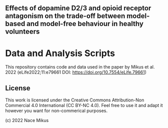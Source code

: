 ## Effects of dopamine D2/3 and opioid receptor antagonism on the trade-off between model-based and model-free behaviour in healthy volunteers
# Data and Analysis Scripts 
This repository contains code and data used in the paper by Mikus et al. 2022 (eLife2022;11:e79661 DOI: https://doi.org/10.7554/eLife.79661) 


## License
This work is licensed under the Creative Commons Attribution-Non Commercial 4.0 International (CC BY-NC 4.0). Feel free to use it and adapt it however you want for non-commerical purposes.

(c) 2022 Nace Mikus
